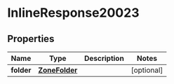 

# InlineResponse20023

## Properties

Name | Type | Description | Notes
------------ | ------------- | ------------- | -------------
**folder** | [**ZoneFolder**](ZoneFolder.md) |  |  [optional]



